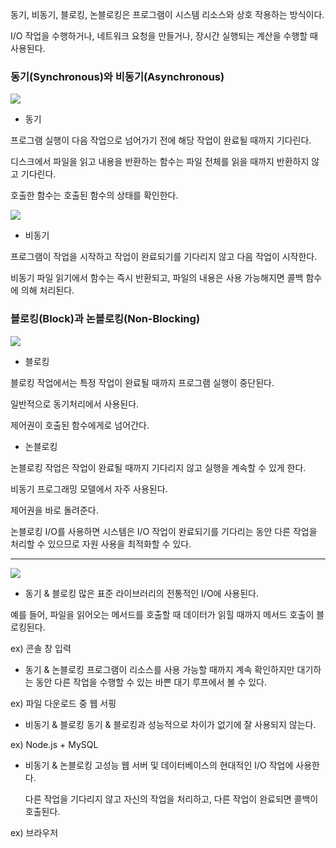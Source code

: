 동기, 비동기, 블로킹, 논블로킹은 프로그램이 시스템 리소스와 상호 작용하는 방식이다.

I/O 작업을 수행하거나, 네트워크 요청을 만들거나, 장시간 실행되는 계산을 수행할 때 사용된다.

### 동기(Synchronous)와 비동기(Asynchronous)
![](https://velog.velcdn.com/images/tme2685/post/bf0c46f1-23d5-403b-981c-fd410a1b7046/image.png)


- 동기
  
프로그램 실행이 다음 작업으로 넘어가기 전에 해당 작업이 완료될 때까지 기다린다.

디스크에서 파일을 읽고 내용을 반환하는 함수는 파일 전체를 읽을 때까지 반환하지 않고 기다린다.

호출한 함수는 호출된 함수의 상태를 확인한다.

![](https://velog.velcdn.com/images/tme2685/post/bbddcb9d-3d8f-451a-9b38-e42af851864b/image.png)
- 비동기
  
프로그램이 작업을 시작하고 작업이 완료되기를 기다리지 않고 다음 작업이 시작한다.

비동기 파일 읽기에서 함수는 즉시 반환되고, 파일의 내용은 사용 가능해지면 콜백 함수에 의해 처리된다.

### 블로킹(Block)과 논블로킹(Non-Blocking)
![](https://velog.velcdn.com/images/tme2685/post/9038c388-6ae6-4612-822a-1f298670978a/image.png)
- 블로킹
  
블로킹 작업에서는 특정 작업이 완료될 때까지 프로그램 실행이 중단된다.

일반적으로 동기처리에서 사용된다. 

제어권이 호출된 함수에게로 넘어간다.

- 논블로킹
  
논블로킹 작업은 작업이 완료될 때까지 기다리지 않고 실행을 계속할 수 있게 한다.

비동기 프로그래밍 모델에서 자주 사용된다.

제어권을 바로 돌려준다.

논블로킹 I/O를 사용하면 시스템은 I/O 작업이 완료되기를 기다리는 동안 다른 작업을 처리할 수 있으므로 자원 사용을 최적화할 수 있다.

---

![](https://img1.daumcdn.net/thumb/R1280x0/?scode=mtistory2&fname=https%3A%2F%2Fblog.kakaocdn.net%2Fdn%2Fda50Yz%2Fbtq0Dsje4ZV%2FlGe8H8nZgdBdgFvo7IczS0%2Fimg.png)

- 동기 & 블로킹
   많은 표준 라이브러리의 전통적인 I/O에 사용된다.
  
예를 들어, 파일을 읽어오는 메서드를 호출할 때 데이터가 읽힐 때까지 메서드 호출이 블로킹된다.

ex) 콘솔 창 입력

- 동기 & 논블로킹
 프로그램이 리소스를 사용 가능할 때까지 계속 확인하지만 대기하는 동안 다른 작업을 수행할 수 있는 바쁜 대기 루프에서 볼 수 있다.

ex) 파일 다운로드 중 웹 서핑

- 비동기 & 블로킹
   동기 & 블로킹과 성능적으로 차이가 없기에 잘 사용되지 않는다.
  
ex) Node.js + MySQL

- 비동기 & 논블로킹
   고성능 웹 서버 및 데이터베이스의 현대적인 I/O 작업에 사용한다.
  
   다른 작업을 기다리지 않고 자신의 작업을 처리하고, 다른 작업이 완료되면 콜백이 호출된다.
  
ex) 브라우저

